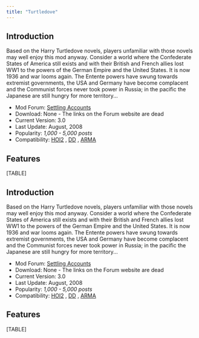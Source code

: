 ```yaml
---
title: "Turtledove"
---
```


##  Introduction 

Based on the Harry Turtledove novels, players unfamiliar with those
novels may well enjoy this mod anyway. Consider a world where the
Confederate States of America still exists and with their British and
French allies lost WW1 to the powers of the German Empire and the United
States. It is now 1936 and war looms again. The Entente powers have
swung towards extremist governments, the USA and Germany have become
complacent and the Communist forces never took power in Russia; in the
pacific the Japanese are still hungry for more territory...

-   Mod Forum: [Settling
    Accounts](http://forum.paradoxplaza.com/forum/showthread.php?t=213106)
-   Download: None - The links on the Forum website are dead
-   Current Version: 3.0
-   Last Update: August, 2008
-   Popularity: *1,000 - 5,000 posts*
-   Compatibility: [HOI2](/HOI2 "HOI2") , [DD](/DD "DD") ,
    [ARMA](/ARMA "ARMA")

##  Features 

[TABLE]
##  Introduction 

Based on the Harry Turtledove novels, players unfamiliar with those
novels may well enjoy this mod anyway. Consider a world where the
Confederate States of America still exists and with their British and
French allies lost WW1 to the powers of the German Empire and the United
States. It is now 1936 and war looms again. The Entente powers have
swung towards extremist governments, the USA and Germany have become
complacent and the Communist forces never took power in Russia; in the
pacific the Japanese are still hungry for more territory...

-   Mod Forum: [Settling
    Accounts](http://forum.paradoxplaza.com/forum/showthread.php?t=213106)
-   Download: None - The links on the Forum website are dead
-   Current Version: 3.0
-   Last Update: August, 2008
-   Popularity: *1,000 - 5,000 posts*
-   Compatibility: [HOI2](/HOI2 "HOI2") , [DD](/DD "DD") ,
    [ARMA](/ARMA "ARMA")

##  Features 

[TABLE]
